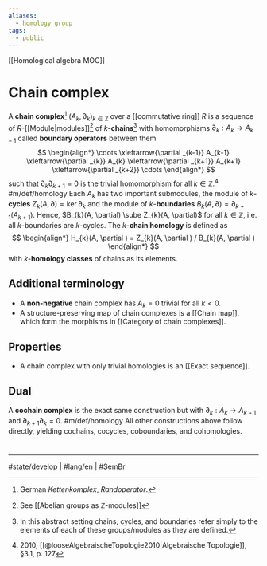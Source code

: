 ```yaml
---
aliases:
  - homology group
tags:
  - public
---
```

[[Homological algebra MOC]]
# Chain complex

A **chain complex**[^Kettenkomplex] $(A_{k}, \partial_{k})_{k \in \mathbb{Z}}$ over a [[commutative ring]] $R$ is a sequence of $R$-[[Module|modules]][^grp] of $k$-**chains**[^chain] with homomorphisms $\partial_{k} : A_{k} \to A_{{k-1}}$ called **boundary operators** between them
$$
\begin{align*}
\cdots \xleftarrow{\partial _{k-1}} A_{k-1} \xleftarrow{\partial _{k}} A_{k} \xleftarrow{\partial _{k+1}} A_{k+1} \xleftarrow{\partial _{k+2}} \cdots
\end{align*}
$$
such that $\partial_{k}\partial_{k+1} = 0$ is the trivial homomorphism for all $k \in \mathbb{Z}$.[^loose] #m/def/homology 
Each $A_{k}$ has two important submodules, 
the module of $k$-**cycles** $Z_{k}(A, \partial) = \ker \partial_{k}$ 
and the module of $k$-**boundaries** $B_{k}(A, \partial) = \partial_{k+1}(A_{k+1})$.
Hence, $B_{k}(A, \partial) \sube Z_{k}(A, \partial)$ for all $k \in \mathbb{Z}$, i.e. all $k$-boundaries are $k$-cycles.
The $k$-**chain homology** is defined as
$$
\begin{align*}
H_{k}(A, \partial ) = Z_{k}(A, \partial ) / B_{k}(A, \partial )
\end{align*}
$$
with $k$-**homology classes** of chains as its elements.

[^grp]: See [[Abelian groups as ℤ-modules]]
[^Kettenkomplex]: German _Kettenkomplex_, _Randoperator_.
[^chain]: In this abstract setting chains, cycles, and boundaries refer simply to the elements of each of these groups/modules as they are defined.
[^loose]: 2010, [[@looseAlgebraischeTopologie2010|Algebraische Topologie]], §3.1, p. 127

## Additional terminology

- A **non-negative** chain complex has $A_{k} = 0$ trivial for all $k < 0$.
- A structure-preserving map of chain complexes is a [[Chain map]], which form the morphisms in [[Category of chain complexes]].

## Properties

- A chain complex with only trivial homologies is an [[Exact sequence]].

## Dual

A **cochain complex** is the exact same construction but with $\partial_{k} : A_{k} \to A_{k+1}$ and $\partial_{k+1}\partial_{k} = 0$. #m/def/homology 
All other constructions above follow directly, yielding cochains, cocycles, coboundaries, and cohomologies.

#
---
#state/develop | #lang/en | #SemBr
